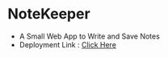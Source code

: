 # NoteKeeper
- A Small Web App to Write and Save Notes
- Deployment Link : <a href = "https://daxoron.github.io/NoteKeeper/">Click Here</a>
